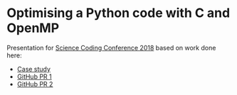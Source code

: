 # Optimising a Python code with C and OpenMP

Presentation for [Science Coding Conference 2018](http://nesi-cri.nz/) based
on work done here:

* [Case study](https://www.nesi.org.nz/case-studies/cataloguing-nz%E2%80%99s-earthquake-activities)
* [GitHub PR 1](https://github.com/eqcorrscan/EQcorrscan/pull/138)
* [GitHub PR 2](https://github.com/eqcorrscan/EQcorrscan/pull/168)

